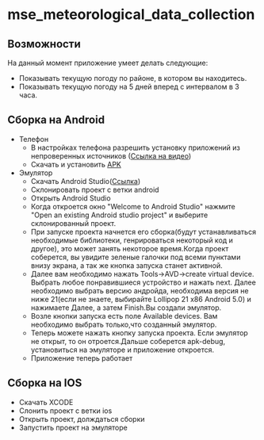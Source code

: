 # mse_meteorological_data_collection
## Возможности
На данный момент приложение умеет делать следующие:
* Показывать текущую погоду по районе, в котором вы находитесь.
* Показывать текущую погоду на 5 дней вперед с интервалом в 3 часа.

## Cборка на Android
* Телефон
    - В настройках телефона разрешить установку приложений из непроверенных источников ([Ссылка на видео](https://www.youtube.com/watch?v=6Xken07bluM))
    - Скачать и установить [APK](https://github.com/moevm/mse_meteorological_data_collection/raw/android/app-debug.apk)
* Эмулятор
    - Скачать Android Studio([Ссылка](https://developer.android.com/studio))
    - Склонировать проект с ветки android
    - Открыть Android Studio
    - Когда откроется окно "Welcome to Android Studio" нажмите "Open an existing Android studio project" и выберите склонированный проект.
    - При запуске проекта начнется его сборка(будут устанавливаться необходимые библиотеки, генрироваться некоторый код и другое), это может занять некоторое время.Когда проект соберется, вы увидите зеленые галочки под всеми пунктами внизу экрана, а так же кнопка запуска станет активной.
    - Далее вам необходимо нажать Tools->AVD->create virtual device. Выбрать любое понравившиеся устройство и нажать next. Далее необходимо выбрать версию андройда, необходима версия не ниже 21(если не знаете, выбирайте Lollipop 21 x86 Android 5.0) и нажимаете Далее, а затем Finish.Вы создали эмулятор.
    - Возле кнопки запуска есть поле Available devices. Вам необходимо выбрать только,что созданный эмулятор.
    - Теперь можете нажать кнопку запуска проекта. Если эмулятор не открыт, то он отроется.Дальше соберется apk-debug, установиться на эмуляторе и приложение откроется.
    - Приложение теперь работает
## Cборка на IOS
* Скачать XCODE
* Cлонить проект с ветки ios
* Открыть проект, долждаться сборки
* Запустить проект на эмуляторе
